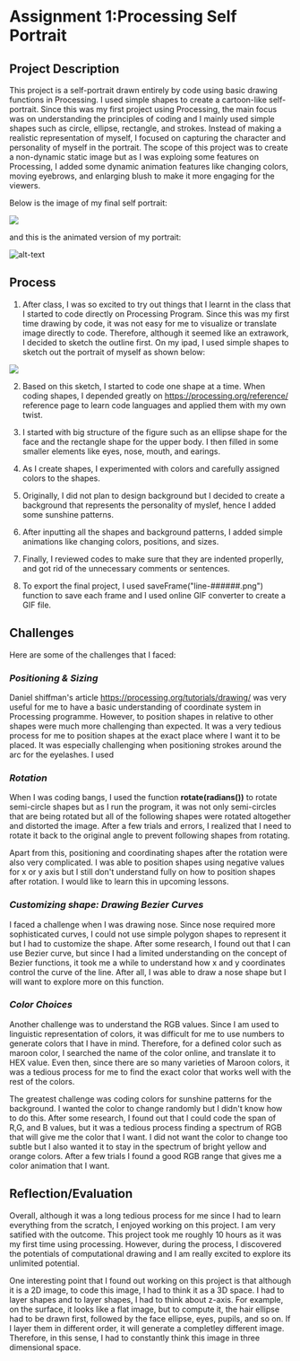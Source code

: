 # Assignment 1:Processing Self Portrait 

## Project Description
This project is a self-portrait drawn entirely by code using basic drawing functions in Processing. I used simple shapes to create a cartoon-like self-portrait. Since this was my first project using Processing, the main focus was on understanding the principles of coding and I mainly used simple shapes such as circle, ellipse, rectangle, and strokes. Instead of making a realistic representation of myself, I focused on capturing the character and personality of myself in the portrait. The scope of this project was to create a non-dynamic static image but as I was exploing some features on Processing, I added some dynamic animation features like changing colors, moving eyebrows, and enlarging blush to make it more engaging for the viewers. 

Below is the image of my final self portrait:

![](images/Soojinportrait.png)

and this is the animated version of my portrait:

![alt-text](images/soojinportrait.gif)


## Process 


1) After class, I was so excited to try out things that I learnt in the class that I started to code directly on Processing Program. Since this was my first time drawing by code, it was not easy for me to visualize or translate image directly to code. Therefore, although it seemed like an extrawork, I decided to sketch the outline first. On my ipad, I used simple shapes to sketch out the portrait of myself as shown below:

![](images/sketchportrait.jpg)

2) Based on this sketch, I started to code one shape at a time. When coding shapes, I depended greatly on https://processing.org/reference/ reference page to learn code languages and applied them with my own twist. 

3) I started with big structure of the figure such as an ellipse shape for the face and the rectangle shape for the upper body. I then filled in some smaller elements like eyes, nose, mouth, and earings. 

4) As I create shapes, I experimented with colors and carefully assigned colors to the shapes.  

5) Originally, I did not plan to design background but I decided to create a background that represents the personality of myslef, hence I added some sunshine patterns. 

6) After inputting all the shapes and background patterns, I added simple animations like changing colors, positions, and sizes. 

7) Finally, I reviewed codes to make sure that they are indented properlly, and got rid of the unnecessary comments or sentences. 

8) To export the final project, I used  saveFrame("line-######.png") function to save each frame and I used online GIF converter to create a GIF file. 

## Challenges 

Here are some of the challenges that I faced:

### *Positioning & Sizing*

Daniel shiffman's article https://processing.org/tutorials/drawing/ was very useful for me to have a basic understanding of coordinate system in Processing programme. However, to position shapes in relative to other shapes were much more challenging than expected. It was a very tedious process for me to position shapes at the exact place where I want it to be placed. It was especially challenging when positioning strokes around the arc for the eyelashes. I used 


### *Rotation*

When I was coding bangs, I used the function **rotate(radians())** to rotate semi-circle shapes but as I run the program, it was not only semi-circles that are being rotated but all of the following shapes were rotated altogether and distorted the image. After a few trials and errors, I realized that I need to rotate it back to the original angle to prevent following shapes from rotating. 

Apart from this, positioning and coordinating shapes after the rotation were also very complicated. I was able to position shapes using negative values for x or y axis but I still don't understand fully on how to position shapes after rotation. I would like to learn this in upcoming lessons.  

### *Customizing shape: Drawing Bezier Curves*

I faced a challenge when I was drawing nose. Since nose required more sophisticated curves, I could not use simple polygon shapes to represent it but I had to customize the shape. After some research, I found out that I can use Bezier curve, but since I had a limited understanding on the concept of Bezier functions, it took me a while to understand how x and y coordinates control the curve of the line. After all, I was able to draw a nose shape but I will want to explore more on this function. 

### *Color Choices*

Another challenge was to understand the RGB values. Since I am used to linguistic representation of colors, it was difficult for me to use numbers to generate colors that I have in mind. Therefore, for a defined color such as maroon color, I searched the name of the color online, and translate it to HEX value. Even then, since there are so many varieties of Maroon colors, it was a tedious process for me to find the exact color that works well with the rest of the colors. 

The greatest challenge was coding colors for sunshine patterns for the background. I wanted the color to change randomly but I didn't know how to do this. After some research, I found out that I could code the span of R,G, and B values, but it was a tedious process finding a spectrum of RGB that will give me the color that I want. I did not want the color to change too subtle but I also wanted it to stay in the spectrum of bright yellow and orange colors. After a few trials I found a good RGB range that gives me a color animation that I want. 

## Reflection/Evaluation

Overall, although it was a long tedious process for me since I had to learn everything from the scratch, I enjoyed working on this project. I am very satified with the outcome. This project took me roughly 10 hours as it was my first time using processing. However, during the process, I discovered the potentials of computational drawing and I am really excited to explore its unlimited potential. 

One interesting point that I found out working on this project is that although it is a 2D image, to code this image, I had to think it as a 3D space. I had to layer shapes and to layer shapes, I had to think about z-axis. For example, on the surface, it looks like a flat image, but to compute it, the hair ellipse had to be drawn first, followed by the face ellipse, eyes, pupils, and so on. If I layer them in different order, it will generate a completley different image. Therefore, in this sense, I had to constantly think this image in three dimensional space.  
